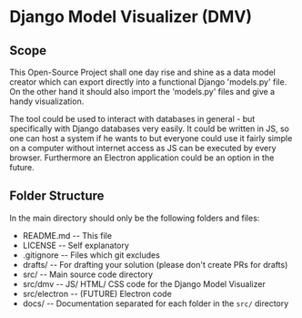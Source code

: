 # Django Model Visualizer (DMV)

## Scope

This Open-Source Project shall one day rise and shine as a data model creator
which can export directly into a functional Django 'models.py' file. On the
other hand it should also import the 'models.py' files and give a handy
visualization.

The tool could be used to interact with databases in general - but specifically
with Django databases very easily. It could be written in JS, so one can host
a system if he wants to but everyone could use it fairly simple on a computer
without internet access as JS can be executed by every browser. Furthermore an
Electron application could be an option in the future.

## Folder Structure

In the main directory should only be the following folders and files:

- README.md -- This file
- LICENSE -- Self explanatory
- .gitignore -- Files which git excludes
- drafts/ -- For drafting your solution (please don't create PRs for drafts)
- src/ -- Main source code directory
- src/dmv -- JS/ HTML/ CSS code for the Django Model Visualizer
- src/electron -- (FUTURE) Electron code
- docs/ -- Documentation separated for each folder in the `src/` directory
